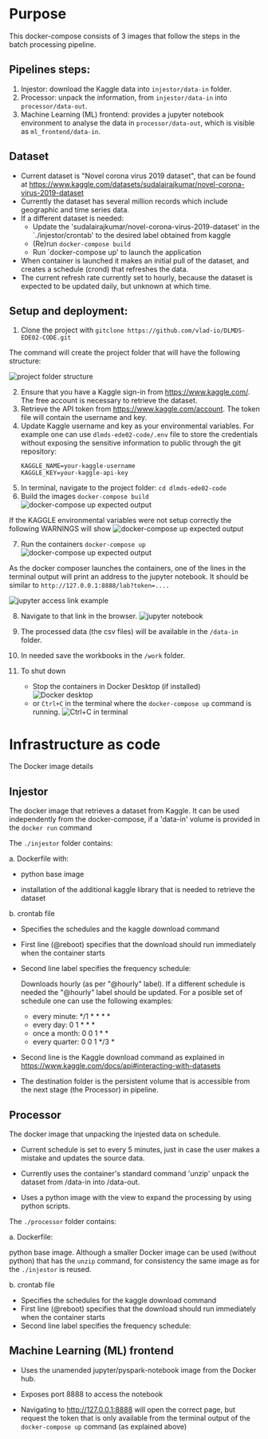 # Purpose

This docker-compose consists of 3 images that follow the steps in the batch processing pipeline.

## Pipelines steps:

1. Injestor: download the Kaggle data into `injestor/data-in` folder.
2. Processor: unpack the information, from `injestor/data-in` into `processor/data-out`.
3. Machine Learning (ML) frontend: provides a jupyter notebook environment to analyse the data in `processor/data-out`, which is visible as `ml_frontend/data-in`.

## Dataset
   - Current dataset is "Novel corona virus 2019 dataset", that can be found at https://www.kaggle.com/datasets/sudalairajkumar/novel-corona-virus-2019-dataset
   - Currently the dataset has several million records which include geographic and time series data.
   - If a different dataset is needed:
     - Update the 'sudalairajkumar/novel-corona-virus-2019-dataset' in the `./injestor/crontab' to the desired label obtained from kaggle
     - (Re)run `docker-compose build`
     - Run `docker-compose up' to launch the application
   - When container is launched it makes an initial pull of the dataset, and creates a schedule (crond) that refreshes the data.
   - The current refresh rate currently set to hourly, because the dataset is expected to be updated daily, but unknown at which time.

## Setup and deployment:

1. Clone the project with `gitclone https://github.com/vlad-io/DLMDS-EDE02-CODE.git`

The command will create the project folder that will have the following structure:

![project folder structure](/assets/folder-structure.png)

2. Ensure that you have a Kaggle sign-in from https://www.kaggle.com/. The free account is necessary to retrieve the dataset.
3. Retrieve the API token from https://www.kaggle.com/account. The token file will contain the username and key.
4. Update Kaggle username and key as your environmental variables. For example one can use `dlmds-ede02-code/.env` file to store the credentials without exposing the sensitive information to public through the git repository:
    ```
    KAGGLE_NAME=your-kaggle-username
    KAGGLE_KEY=your-kaggle-api-key
    ```
5. In terminal, navigate to the project folder: 
        `cd dlmds-ede02-code`
6. Build the images
        `docker-compose build`
![docker-compose up expected output](/assets/docker-compose-build.png)

If the KAGGLE environmental variables were not setup correctly the following WARNINGS will show
![docker-compose up expected output](/assets/docker-compose-build-no-env.png)

7. Run the containers
        `docker-compose up`
![docker-compose up expected output](/assets/docker-compose-up.png)

As the docker composer launches the containers, one of the lines in the terminal output will print an address to the jupyter notebook. It should be similar to `http://127.0.0.1:8888/lab?token=....` 

![jupyter access link example](/assets/jupyter-link.png)

8. Navigate to that link in the browser. 
![jupyter notebook](/assets/jupyter-notebook-1.png)

9. The processed data (the csv files) will be available in the `/data-in` folder.

10. In needed save the workbooks in the `/work` folder.

11. To shut down
    - Stop the containers in Docker Desktop (if installed) 
    ![Docker desktop](/assets/docker-desktop.png)
    - or `Ctrl+C` in the terminal where the `docker-compose up` command is running.
    ![Ctrl+C in terminal](/assets/stop-ctrl-c.png)

# Infrastructure as code

The Docker image details

## Injestor

The docker image that retrieves a dataset from Kaggle. It can be used independently from the docker-compose, if a 'data-in' volume is provided in the `docker run` command

The `./injestor` folder contains:

a. Dockerfile with:

   - python base image

   - installation of the additional kaggle library that is needed to retrieve the dataset

b. crontab file 

   - Specifies the schedules and the kaggle download command

   - First line (@reboot) specifies that the download should run immediately when the container starts

   - Second line label specifies the frequency schedule:

     Downloads hourly (as per "@hourly" label). If a different schedule is needed the "@hourly" label should be updated. For a posible set of schedule one can use the following examples:

     - every minute: */1 * * * *
     - every day: 0 1 * * *
     - once a month: 0 0 1 * *
     - every quarter: 0 0 1 */3 *

   - Second line is the Kaggle download command as explained in https://www.kaggle.com/docs/api#interacting-with-datasets

   - The destination folder is the persistent volume that is accessible from the next stage (the Processor) in pipeline.

## Processor

The docker image that unpacking the injested data on schedule.

- Current schedule is set to every 5 minutes, just in case the user makes a mistake and updates the source data.

- Currently uses the container's standard command 'unzip' unpack the dataset from /data-in into /data-out.

- Uses a python image with the view to expand the processing by using python scripts.

The `./processor` folder contains:

a. Dockerfile:

python base image. Although a smaller Docker image can be used (without python) that has the `unzip` command, for consistency the same image as for the `./injestor` is reused.

b. crontab file 

   - Specifies the schedules for the kaggle download command
   - First line (@reboot) specifies that the download should run immediately when the container starts
   - Second line label specifies the frequency schedule:

## Machine Learning (ML) frontend

   - Uses the unamended jupyter/pyspark-notebook image from the Docker hub. 

   - Exposes port 8888 to access the notebook 

   - Navigating to http://127.0.0.1:8888 will open the correct page, but request the token that is only available from the terminal output of the `docker-compose up` command (as explained above)
